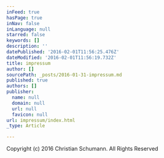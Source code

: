 ```yaml
---
inFeed: true
hasPage: true
inNav: false
inLanguage: null
starred: false
keywords: []
description: ''
datePublished: '2016-02-01T11:56:25.476Z'
dateModified: '2016-02-01T11:56:19.732Z'
title: impressum
author: []
sourcePath: _posts/2016-01-31-impressum.md
published: true
authors: []
publisher:
  name: null
  domain: null
  url: null
  favicon: null
url: impressum/index.html
_type: Article

---
```

Copyright (c) 2016 Christian Schumann. All Rights Reserved